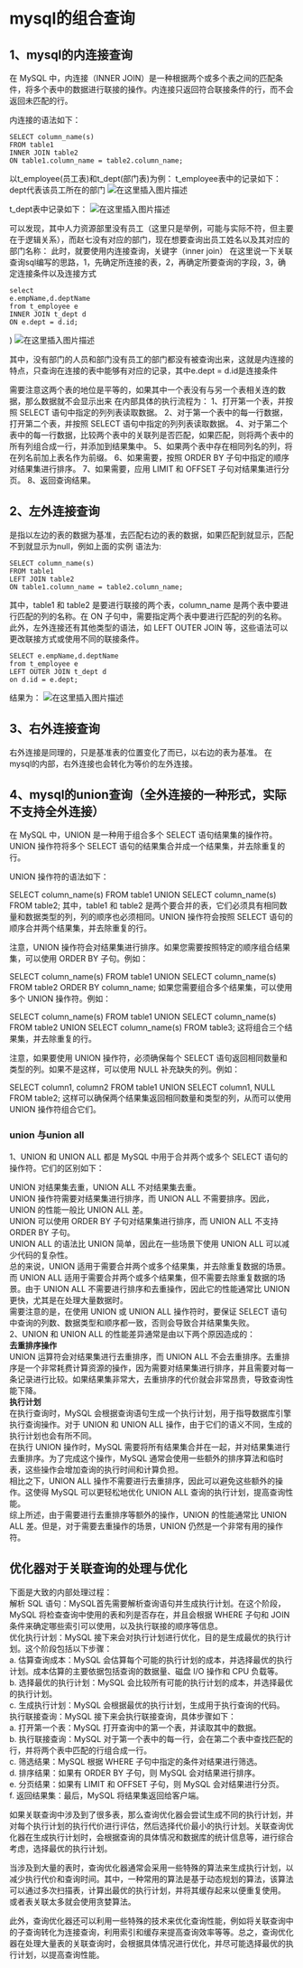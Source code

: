 # mysql的组合查询
## 1、mysql的内连接查询
在 MySQL 中，内连接（INNER JOIN）是一种根据两个或多个表之间的匹配条件，将多个表中的数据进行联接的操作。内连接只返回符合联接条件的行，而不会返回未匹配的行。

内连接的语法如下：

```
SELECT column_name(s)
FROM table1
INNER JOIN table2
ON table1.column_name = table2.column_name;
```
以t_employee(员工表)和t_dept(部门表)为例：
t_employee表中的记录如下：dept代表该员工所在的部门
![在这里插入图片描述](https://img-blog.csdnimg.cn/direct/f57487d4a52d453dae3c557235d3fbab.png)

t_dept表中记录如下：
![在这里插入图片描述](https://img-blog.csdnimg.cn/direct/41d45f067f88433ca6fe944207abf614.png)

可以发现，其中人力资源部里没有员工（这里只是举例，可能与实际不符，但主要在于逻辑关系），而赵七没有对应的部门，现在想要查询出员工姓名以及其对应的部门名称：
此时，就要使用内连接查询，关键字（inner join）
在这里说一下关联查询sql编写的思路，1，先确定所连接的表，2，再确定所要查询的字段，3，确定连接条件以及连接方式
```
select 
e.empName,d.deptName
from t_employee e
INNER JOIN t_dept d
ON e.dept = d.id;
```
)
![在这里插入图片描述](https://img-blog.csdnimg.cn/direct/98b84035d90d444797a9ae3595ff14d2.png)

其中，没有部门的人员和部门没有员工的部门都没有被查询出来，这就是内连接的特点，只查询在连接的表中能够有对应的记录，其中e.dept = d.id是连接条件

需要注意这两个表的地位是平等的，如果其中一个表没有与另一个表相关连的数据，那么数据就不会显示出来
在内部具体的执行流程为：
1、打开第一个表，并按照 SELECT 语句中指定的列列表读取数据。
2、对于第一个表中的每一行数据，打开第二个表，并按照 SELECT 语句中指定的列列表读取数据。
4、对于第二个表中的每一行数据，比较两个表中的关联列是否匹配，如果匹配，则将两个表中的所有列组合成一行，并添加到结果集中。
5、如果两个表中存在相同列名的列，将在列名前加上表名作为前缀。
6、如果需要，按照 ORDER BY 子句中指定的顺序对结果集进行排序。
7、如果需要，应用 LIMIT 和 OFFSET 子句对结果集进行分页。
8、返回查询结果。
## 2、左外连接查询
是指以左边的表的数据为基准，去匹配右边的表的数据，如果匹配到就显示，匹配不到就显示为null，例如上面的实例
语法为:
```
SELECT column_name(s)
FROM table1
LEFT JOIN table2
ON table1.column_name = table2.column_name;
```
其中，table1 和 table2 是要进行联接的两个表，column_name 是两个表中要进行匹配的列的名称。在 ON 子句中，需要指定两个表中要进行匹配的列的名称。
此外，左外连接还有其他类型的语法，如 LEFT OUTER JOIN 等，这些语法可以更改联接方式或使用不同的联接条件。
```
SELECT e.empName,d.deptName
from t_employee e
LEFT OUTER JOIN t_dept d 
on d.id = e.dept;
```
结果为：
![在这里插入图片描述](https://img-blog.csdnimg.cn/direct/297b20ff223442dd901e2cce76520a1a.png)

## 3、右外连接查询
右外连接是同理的，只是基准表的位置变化了而已，以右边的表为基准。
在mysql的内部，右外连接也会转化为等价的左外连接。
## 4、mysql的union查询（全外连接的一种形式，实际不支持全外连接）

在 MySQL 中，UNION 是一种用于组合多个 SELECT 语句结果集的操作符。UNION 操作符将多个 SELECT 语句的结果集合并成一个结果集，并去除重复的行。

UNION 操作符的语法如下：

SELECT column_name(s) FROM table1
UNION
SELECT column_name(s) FROM table2;
其中，table1 和 table2 是两个要合并的表，它们必须具有相同数量和数据类型的列，列的顺序也必须相同。UNION 操作符会按照 SELECT 语句的顺序合并两个结果集，并去除重复的行。

注意，UNION 操作符会对结果集进行排序。如果您需要按照特定的顺序组合结果集，可以使用 ORDER BY 子句。例如：

SELECT column_name(s) FROM table1
UNION
SELECT column_name(s) FROM table2
ORDER BY column_name;
如果您需要组合多个结果集，可以使用多个 UNION 操作符。例如：

SELECT column_name(s) FROM table1
UNION
SELECT column_name(s) FROM table2
UNION
SELECT column_name(s) FROM table3;
这将组合三个结果集，并去除重复的行。

注意，如果要使用 UNION 操作符，必须确保每个 SELECT 语句返回相同数量和类型的列。如果不是这样，可以使用 NULL 补充缺失的列。例如：

SELECT column1, column2 FROM table1
UNION
SELECT column1, NULL FROM table2;
这样可以确保两个结果集返回相同数量和类型的列，从而可以使用 UNION 操作符组合它们。

### union 与union all  
1、UNION 和 UNION ALL 都是 MySQL 中用于合并两个或多个 SELECT 语句的操作符。它们的区别如下：  

UNION 对结果集去重，UNION ALL 不对结果集去重。  
UNION 操作符需要对结果集进行排序，而 UNION ALL 不需要排序。因此，UNION 的性能一般比 UNION ALL 差。  
UNION 可以使用 ORDER BY 子句对结果集进行排序，而 UNION ALL 不支持 ORDER BY 子句。  
UNION ALL 的语法比 UNION 简单，因此在一些场景下使用 UNION ALL 可以减少代码的复杂性。  
总的来说，UNION 适用于需要合并两个或多个结果集，并去除重复数据的场景。而 UNION ALL 适用于需要合并两个或多个结果集，但不需要去除重复数据的场景。由于 UNION ALL 不需要进行排序和去重操作，因此它的性能通常比 UNION 更快，尤其是在处理大量数据时。  
需要注意的是，在使用 UNION 或 UNION ALL 操作符时，要保证 SELECT 语句中查询的列数、数据类型和顺序都一致，否则会导致合并结果集失败。  
2、UNION 和 UNION ALL 的性能差异通常是由以下两个原因造成的：  
**去重排序操作**  
UNION 运算符会对结果集进行去重排序，而 UNION ALL 不会去重排序。去重排序是一个非常耗费计算资源的操作，因为需要对结果集进行排序，并且需要对每一条记录进行比较。如果结果集非常大，去重排序的代价就会非常昂贵，导致查询性能下降。  
**执行计划**  
在执行查询时，MySQL 会根据查询语句生成一个执行计划，用于指导数据库引擎执行查询操作。对于 UNION 和 UNION ALL 操作，由于它们的语义不同，生成的执行计划也会有所不同。  
在执行 UNION 操作时，MySQL 需要将所有结果集合并在一起，并对结果集进行去重排序。为了完成这个操作，MySQL 通常会使用一些额外的排序算法和临时表，这些操作会增加查询的执行时间和计算负担。  
相比之下，UNION ALL 操作不需要进行去重排序，因此可以避免这些额外的操作。这使得 MySQL 可以更轻松地优化 UNION ALL 查询的执行计划，提高查询性能。  
综上所述，由于需要进行去重排序等额外的操作，UNION 的性能通常比 UNION ALL 差。但是，对于需要去重操作的场景，UNION 仍然是一个非常有用的操作符。  
## 优化器对于关联查询的处理与优化  
下面是大致的内部处理过程：  
解析 SQL 语句：MySQL首先需要解析查询语句并生成执行计划。在这个阶段，MySQL 将检查查询中使用的表和列是否存在，并且会根据 WHERE 子句和 JOIN 条件来确定哪些索引可以使用，以及执行联接的顺序等信息。  
优化执行计划：MySQL 接下来会对执行计划进行优化，目的是生成最优的执行计划。这个阶段包括以下步骤：  
a. 估算查询成本：MySQL 会估算每个可能的执行计划的成本，并选择最优的执行计划。成本估算的主要依据包括查询的数据量、磁盘 I/O 操作和 CPU 负载等。  
b. 选择最优的执行计划：MySQL 会比较所有可能的执行计划的成本，并选择最优的执行计划。  
c. 生成执行计划：MySQL 会根据最优的执行计划，生成用于执行查询的代码。  
执行联接查询：MySQL 接下来会执行联接查询，具体步骤如下：  
a. 打开第一个表：MySQL 打开查询中的第一个表，并读取其中的数据。  
b. 执行联接查询：MySQL 对于第一个表中的每一行，会在第二个表中查找匹配的行，并将两个表中匹配的行组合成一行。  
c. 筛选结果：MySQL 根据 WHERE 子句中指定的条件对结果进行筛选。  
d. 排序结果：如果有 ORDER BY 子句，则 MySQL 会对结果进行排序。  
e. 分页结果：如果有 LIMIT 和 OFFSET 子句，则 MySQL 会对结果进行分页。  
f. 返回结果集：最后，MySQL 将结果集返回给客户端。  

如果关联查询中涉及到了很多表，那么查询优化器会尝试生成不同的执行计划，并对每个执行计划的执行代价进行评估，然后选择代价最小的执行计划。关联查询优化器在生成执行计划时，会根据查询的具体情况和数据库的统计信息等，进行综合考虑，选择最优的执行计划。  

当涉及到大量的表时，查询优化器通常会采用一些特殊的算法来生成执行计划，以减少执行代价和查询时间。其中，一种常用的算法是基于动态规划的算法，该算法可以通过多次扫描表，计算出最优的执行计划，并将其缓存起来以便重复使用。  
或者表关联太多就会使用贪婪算法。  

此外，查询优化器还可以利用一些特殊的技术来优化查询性能，例如将关联查询中的子查询转化为连接查询，利用索引和缓存来提高查询效率等等。总之，查询优化器在处理大量表的关联查询时，会根据具体情况进行优化，并尽可能选择最优的执行计划，以提高查询性能。  
